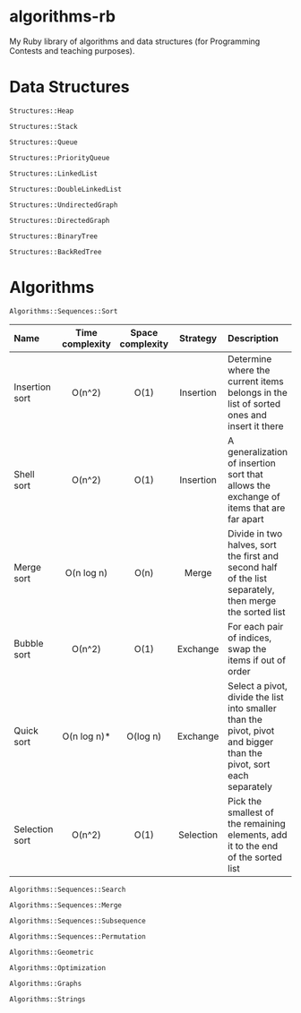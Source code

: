 algorithms-rb
======

My Ruby library of algorithms and data structures (for Programming Contests and teaching purposes).

Data Structures
===============
``Structures::Heap``

``Structures::Stack``

``Structures::Queue``

``Structures::PriorityQueue``

``Structures::LinkedList``

``Structures::DoubleLinkedList``

``Structures::UndirectedGraph``

``Structures::DirectedGraph``

``Structures::BinaryTree``

``Structures::BackRedTree``

Algorithms
==========

``Algorithms::Sequences::Sort``

| Name  | Time complexity | Space complexity | Strategy | Description |
| :---- | :-------------: | :--------------: | :------: | :---------- |
| Insertion sort | O(n^2) | O(1) | Insertion | Determine where the current items belongs in the list of sorted ones and insert it there |
| Shell sort | O(n^2) | O(1) | Insertion | A generalization of insertion sort that allows the exchange of items that are far apart |
| Merge sort | O(n log n) | O(n) | Merge | Divide in two halves, sort the first and second half of the list separately, then merge the sorted list |
| Bubble sort | О(n^2) | О(1) | Exchange | For each pair of indices, swap the items if out of order |
| Quick sort | O(n log n)* | O(log n) | Exchange | Select a pivot, divide the list into smaller than the pivot, pivot and bigger than the pivot, sort each separately  |
| Selection sort | O(n^2) | O(1) | Selection | Pick the smallest of the remaining elements, add it to the end of the sorted list |

<!--
	| Comb sort | O() | O() | Exchange | - |  |
	| Cocktail sort | O() | O() | Exchange | - |  |
	| Heap sort | O() | O() | Selection | Convert the list into a heap, keep removing the largest element from the heap and adding it to the end of the list |  |
	| Radix sort | O() | O() | Non-comparison | Sorts strings letter by letter |  |
	| Bucket sort | O() | O() | Non-comparison | - |  |
-->

``Algorithms::Sequences::Search``

``Algorithms::Sequences::Merge``

``Algorithms::Sequences::Subsequence``

``Algorithms::Sequences::Permutation``

<!---
``Algorithms::Numerical``

	- Matrix multiplication
	- Eigenvalue finding
	- Exponentiation
	- N-th Root
	- Linear equation system solving
	- Differential equation solving
	- Root finding

``Algorithms::Algebraic``

	- Greatest Common Divisor (GCD)
	- Multiplication
	- Integer factorization
	- Primalirty testing
	- Discrete logarithm

``Algorithms::Combinatorial``
-->

``Algorithms::Geometric``

``Algorithms::Optimization``

``Algorithms::Graphs``

``Algorithms::Strings``

<!---
``Algorithms::Puzzles``

``Algorithms::Cryptography``
-->
